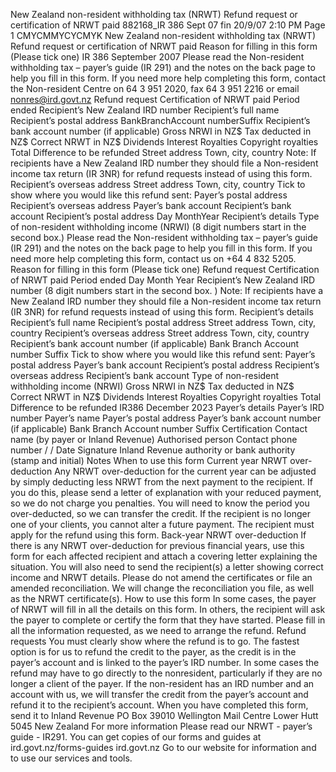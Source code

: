 New Zealand non-resident withholding tax (NRWT) Refund request or certification of NRWT paid 882168\_IR 386 Sept 07 fin 20/9/07 2:10 PM Page 1 CMYCMMYCYCMYK New Zealand non-resident withholding tax (NRWT) Refund request or certification of NRWT paid Reason for filling in this form (Please tick one) IR 386 September 2007 Please read the Non-resident withholding tax – payer’s guide (IR 291) and the notes on the back page to help you fill in this form. If you need more help completing this form, contact the Non-resident Centre on 64 3 951 2020, fax 64 3 951 2216 or email nonres@ird.govt.nz Refund request Certification of NRWT paid Period ended Recipient’s New Zealand IRD number Recipient’s full name Recipient’s postal address BankBranchAccount numberSuffix Recipient’s bank account number (if applicable) Gross NRWI in NZ$ Tax deducted in NZ$ Correct NRWT in NZ$ Dividends Interest Royalties Copyright royalties Total Difference to be refunded Street address Town, city, country Note: If recipients have a New Zealand IRD number they should file a Non-resident income tax return (IR 3NR) for refund requests instead of using this form. Recipient’s overseas address Street address Town, city, country Tick to show where you would like this refund sent: Payer’s postal address Recipient’s overseas address Payer’s bank account Recipient’s bank account Recipient’s postal address Day MonthYear Recipient’s details Type of non-resident withholding income (NRWI) (8 digit numbers start in the second box.) Please read the Non-resident withholding tax – payer’s guide (IR 291) and the notes on the back page to help you fill in this form. If you need more help completing this form, contact us on +64 4 832 5205. Reason for filling in this form (Please tick one) Refund request Certification of NRWT paid Period ended Day Month Year Recipient’s New Zealand IRD number (8 digit numbers start in the second box. ) Note: If recipients have a New Zealand IRD number they should file a Non-resident income tax return (IR 3NR) for refund requests instead of using this form. Recipient’s details Recipient’s full name Recipient’s postal address Street address Town, city, country Recipient’s overseas address Street address Town, city, country Recipient’s bank account number (if applicable) Bank Branch Account number Suffix Tick to show where you would like this refund sent: Payer’s postal address Payer’s bank account Recipient’s postal address Recipient’s overseas address Recipient’s bank account Type of non-resident withholding income (NRWI) Gross NRWI in NZ$ Tax deducted in NZ$ Correct NRWT in NZ$ Dividends Interest Royalties Copyright royalties Total Difference to be refunded IR386 December 2023 Payer’s details Payer’s IRD number Payer’s name Payer’s postal address Payer’s bank account number (if applicable) Bank Branch Account number Suffix Certification Contact name (by payer or Inland Revenue) Authorised person Contact phone number / / Date Signature Inland Revenue authority or bank authority (stamp and initial) Notes When to use this form Current year NRWT over-deduction Any NRWT over-deduction for the current year can be adjusted by simply deducting less NRWT from the next payment to the recipient. If you do this, please send a letter of explanation with your reduced payment, so we do not charge you penalties. You will need to know the period you over-deducted, so we can transfer the credit. If the recipient is no longer one of your clients, you cannot alter a future payment. The recipient must apply for the refund using this form. Back-year NRWT over-deduction If there is any NRWT over-deduction for previous financial years, use this form for each affected recipient and attach a covering letter explaining the situation. You will also need to send the recipient(s) a letter showing correct income and NRWT details. Please do not amend the certificates or file an amended reconciliation. We will change the reconciliation you file, as well as the NRWT certificate(s). How to use this form In some cases, the payer of NRWT will fill in all the details on this form. In others, the recipient will ask the payer to complete or certify the form that they have started. Please fill in all the information requested, as we need to arrange the refund. Refund requests You must clearly show where the refund is to go. The fastest option is for us to refund the credit to the payer, as the credit is in the payer’s account and is linked to the payer’s IRD number. In some cases the refund may have to go directly to the nonresident, particularly if they are no longer a client of the payer. If the non-resident has an IRD number and an account with us, we will transfer the credit from the payer’s account and refund it to the recipient’s account. When you have completed this form, send it to Inland Revenue PO Box 39010 Wellington Mail Centre Lower Hutt 5045 New Zealand For more information Please read our NRWT - payer’s guide - IR291. You can get copies of our forms and guides at ird.govt.nz/forms-guides ird.govt.nz Go to our website for information and to use our services and tools.